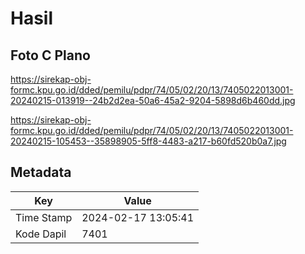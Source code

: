 # Hasil

## Foto C Plano

https://sirekap-obj-formc.kpu.go.id/dded/pemilu/pdpr/74/05/02/20/13/7405022013001-20240215-013919--24b2d2ea-50a6-45a2-9204-5898d6b460dd.jpg

https://sirekap-obj-formc.kpu.go.id/dded/pemilu/pdpr/74/05/02/20/13/7405022013001-20240215-105453--35898905-5ff8-4483-a217-b60fd520b0a7.jpg


## Metadata

| Key        | Value               |
| ---------- | ------------------- |
| Time Stamp | 2024-02-17 13:05:41 |
| Kode Dapil | 7401                |



